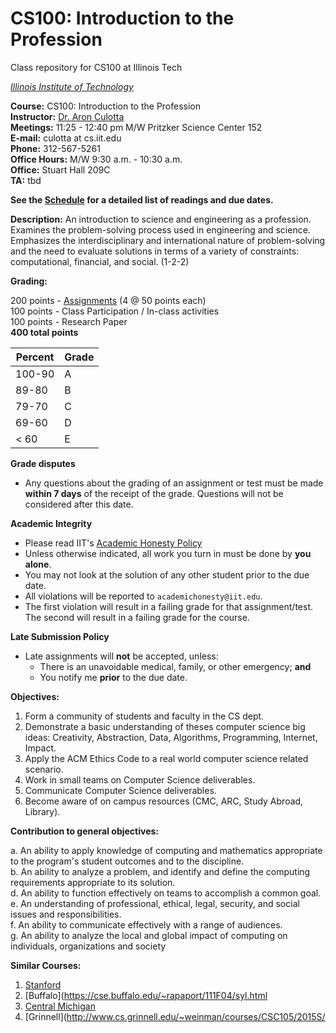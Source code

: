 # CS100: Introduction to the Profession
Class repository for CS100 at Illinois Tech

*[Illinois Institute of Technology](http://iit.edu)*  


**Course:** CS100: Introduction to the Profession  
**Instructor:** [Dr. Aron Culotta](http://cs.iit.edu/~culotta)  
**Meetings:** 11:25 - 12:40 pm M/W Pritzker Science Center 152  
**E-mail:** culotta at cs.iit.edu  
**Phone:** 312-567-5261  
**Office Hours:** M/W 9:30 a.m. - 10:30 a.m.  
**Office:** Stuart Hall 209C  
**TA:**  	tbd  

**See the [Schedule](Schedule.md) for a detailed list of readings and due dates.**


**Description:**  An introduction to science and engineering as a profession. Examines the problem-solving process used in engineering and science. Emphasizes the interdisciplinary and international nature of problem-solving and the need to evaluate solutions in terms of a variety of constraints: computational, financial, and social. (1-2-2)

**Grading:**

200 points - [Assignments](https://github.com/iit-cs579/assignments) (4 @ 50 points each)  
100 points - Class Participation / In-class activities  
100 points - Research Paper  
**400 total points**

| **Percent** | **Grade** |
|-------------|-----------|
| 100-90      | A         |
| 89-80       | B         |
| 79-70       | C         |
| 69-60       | D         |
| < 60        | E         |

**Grade disputes**
- Any questions about the grading of an assignment or test must be made **within 7 days** of the receipt of the grade. Questions will not be considered after this date.

**Academic Integrity**

- Please read IIT's [Academic Honesty Policy](http://www.iit.edu/student_affairs/handbook/information_and_regulations/code_of_academic_honesty.shtml)
- Unless otherwise indicated, all work you turn in must be done by **you alone**. 
- You may not look at the solution of any other student prior to the due date.
- All violations will be reported to `academichonesty@iit.edu`.
- The first violation will result in a failing grade for that assignment/test. The second will result in a failing grade for the course.

**Late Submission Policy**

- Late assignments will **not** be accepted, unless:
  - There is an unavoidable medical, family, or other emergency; **and**
  - You notify me **prior** to the due date.

**Objectives:**
1. Form a community of students and faculty in the CS dept.
2. Demonstrate a basic understanding of theses computer science big ideas: Creativity, Abstraction, Data, Algorithms, Programming, Internet, Impact.
3. Apply the ACM Ethics Code to a real world computer science related scenario.
4. Work in small teams on Computer Science deliverables.
5. Communicate Computer Science deliverables. 
6. Become aware of on campus resources (CMC, ARC, Study Abroad, Library).


**Contribution to general objectives:**

a. An ability to apply knowledge of computing and mathematics appropriate to the program's student outcomes and to the discipline.  
b. An ability to analyze a problem, and identify and define the computing requirements appropriate to its solution.  
d. An ability to function effectively on teams to accomplish a common goal.  
e. An understanding of professional, ethical, legal, security, and social issues and responsibilities.  
f. An ability to communicate effectively with a range of audiences.  
g. An ability to analyze the local and global impact of computing on individuals, organizations and society  


**Similar Courses:**

1. [Stanford](https://web.stanford.edu/class/cs208e/)
2. [Buffalo](https://cse.buffalo.edu/~rapaport/111F04/syl.html  
3. [Central Michigan](https://www.cmich.edu/stemed/Documents/AP%20CSP%20Syllabus%20and%20Overview.pdf)
4. [Grinnell](http://www.cs.grinnell.edu/~weinman/courses/CSC105/2015S/
